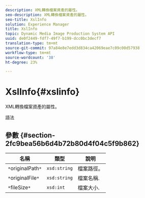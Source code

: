 ```yaml
---
description: XML轉換檔案資產的屬性。
seo-description: XML轉換檔案資產的屬性。
seo-title: XslInfo
solution: Experience Manager
title: XslInfo
topic: Dynamic Media Image Production System API
uuid: de0f2449-fdf7-49f7-b199-dcc0bc3decf7
translation-type: tm+mt
source-git-commit: 97a84e8e7edd3d834ca42069eae7c09c00d57938
workflow-type: tm+mt
source-wordcount: '38'
ht-degree: 23%

---
```



# XslInfo{#xslinfo}

XML轉換檔案資產的屬性。

語法

## 參數 {#section-2fc9bea56b6d4b72b80d4f04c5f9b862}

| 名稱 | 類型 | 說明 |
|---|---|---|
| `*`originalPath`*` | `xsd:string` | 檔案路徑。 |
| `*`originalFile`*` | `xsd:string` | 檔案名稱. |
| `*`fileSize`*` | `xsd:int` | 檔案大小. |


